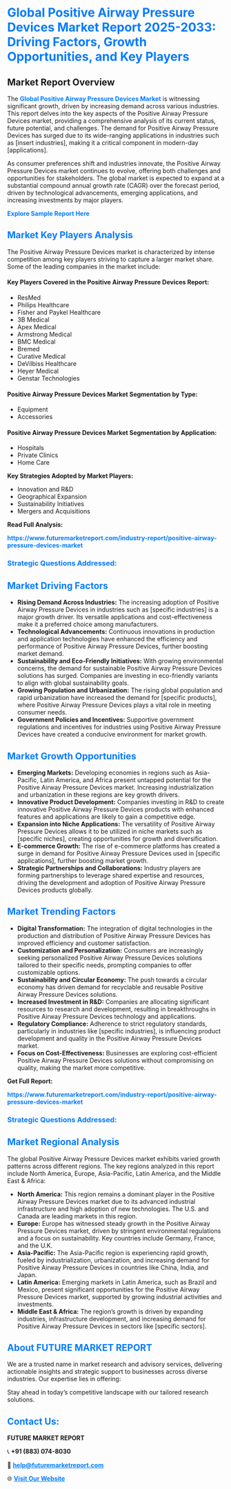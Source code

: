 <h1 style="color: #007BFF;">Global Positive Airway Pressure Devices Market Report 2025-2033: Driving Factors, Growth Opportunities, and Key Players</h1>

<section id="overview">
<h2>Market Report Overview</h2>
<p>The <a href="https://www.futuremarketreport.com/industry-report/positive-airway-pressure-devices-market" style="color: #007BFF; text-decoration: none;"><strong>Global Positive Airway Pressure Devices Market</strong></a> is witnessing significant growth, driven by increasing demand across various industries. This report delves into the key aspects of the Positive Airway Pressure Devices market, providing a comprehensive analysis of its current status, future potential, and challenges. The demand for Positive Airway Pressure Devices has surged due to its wide-ranging applications in industries such as [insert industries], making it a critical component in modern-day [applications].</p>
<p>As consumer preferences shift and industries innovate, the Positive Airway Pressure Devices market continues to evolve, offering both challenges and opportunities for stakeholders. The global market is expected to expand at a substantial compound annual growth rate (CAGR) over the forecast period, driven by technological advancements, emerging applications, and increasing investments by major players.</p>
</section>

<section id="overview">
<p><a href="https://www.futuremarketreport.com/request-sample/reportId=51074" style="color: #007BFF; text-decoration: none;"><strong>Explore Sample Report Here</strong></a></p>
</section>

<section id="key-players">
<h2 style="color: #007BFF;">Market Key Players Analysis</h2>
<p>The Positive Airway Pressure Devices market is characterized by intense competition among key players striving to capture a larger market share. Some of the leading companies in the market include:</p>
<h4>Key Players Covered in the Positive Airway Pressure Devices Report:</h4>
<ul><li>ResMed</li><li>Philips Healthcare</li><li>Fisher and Paykel Healthcare</li><li>3B Medical</li><li>Apex Medical</li><li>Armstrong Medical</li><li>BMC Medical</li><li>Bremed</li><li>Curative Medical</li><li>DeVilbiss Healthcare</li><li>Heyer Medical</li><li>Genstar Technologies</li></ul>
<h4>Positive Airway Pressure Devices Market Segmentation by Type:</h4>
<ul><li>Equipment</li><li>Accessories</li></ul>

<h4>Positive Airway Pressure Devices Market Segmentation by Application:</h4>
<ul><li>Hospitals</li><li>Private Clinics</li><li>Home Care</li></ul>
<p><strong>Key Strategies Adopted by Market Players:</strong></p>
<ul>
<li>Innovation and R&D</li>
<li>Geographical Expansion</li>
<li>Sustainability Initiatives</li>
<li>Mergers and Acquisitions</li>
</ul>
</section>

<section>
<p><strong>Read Full Analysis: </strong></p><a href="https://www.futuremarketreport.com/industry-report/positive-airway-pressure-devices-market" style="color: #007BFF; text-decoration: none;"><strong>https://www.futuremarketreport.com/industry-report/positive-airway-pressure-devices-market</strong></a>
<h3 style="color: #007BFF;">Strategic Questions Addressed:</h3>
</section>

<section id="driving-factors">
<h2 style="color: #007BFF;">Market Driving Factors</h2>
<ul>
<li><strong>Rising Demand Across Industries:</strong> The increasing adoption of Positive Airway Pressure Devices in industries such as [specific industries] is a major growth driver. Its versatile applications and cost-effectiveness make it a preferred choice among manufacturers.</li>
<li><strong>Technological Advancements:</strong> Continuous innovations in production and application technologies have enhanced the efficiency and performance of Positive Airway Pressure Devices, further boosting market demand.</li>
<li><strong>Sustainability and Eco-Friendly Initiatives:</strong> With growing environmental concerns, the demand for sustainable Positive Airway Pressure Devices solutions has surged. Companies are investing in eco-friendly variants to align with global sustainability goals.</li>
<li><strong>Growing Population and Urbanization:</strong> The rising global population and rapid urbanization have increased the demand for [specific products], where Positive Airway Pressure Devices plays a vital role in meeting consumer needs.</li>
<li><strong>Government Policies and Incentives:</strong> Supportive government regulations and incentives for industries using Positive Airway Pressure Devices have created a conducive environment for market growth.</li>
</ul>
</section>

<section id="growth-opportunities">
<h2 style="color: #007BFF;">Market Growth Opportunities</h2>
<ul>
<li><strong>Emerging Markets:</strong> Developing economies in regions such as Asia-Pacific, Latin America, and Africa present untapped potential for the Positive Airway Pressure Devices market. Increasing industrialization and urbanization in these regions are key growth drivers.</li>
<li><strong>Innovative Product Development:</strong> Companies investing in R&D to create innovative Positive Airway Pressure Devices products with enhanced features and applications are likely to gain a competitive edge.</li>
<li><strong>Expansion into Niche Applications:</strong> The versatility of Positive Airway Pressure Devices allows it to be utilized in niche markets such as [specific niches], creating opportunities for growth and diversification.</li>
<li><strong>E-commerce Growth:</strong> The rise of e-commerce platforms has created a surge in demand for Positive Airway Pressure Devices used in [specific applications], further boosting market growth.</li>
<li><strong>Strategic Partnerships and Collaborations:</strong> Industry players are forming partnerships to leverage shared expertise and resources, driving the development and adoption of Positive Airway Pressure Devices products globally.</li>
</ul>
</section>

<section id="trending-factors">
<h2 style="color: #007BFF;">Market Trending Factors</h2>
<ul>
<li><strong>Digital Transformation:</strong> The integration of digital technologies in the production and distribution of Positive Airway Pressure Devices has improved efficiency and customer satisfaction.</li>
<li><strong>Customization and Personalization:</strong> Consumers are increasingly seeking personalized Positive Airway Pressure Devices solutions tailored to their specific needs, prompting companies to offer customizable options.</li>
<li><strong>Sustainability and Circular Economy:</strong> The push towards a circular economy has driven demand for recyclable and reusable Positive Airway Pressure Devices solutions.</li>
<li><strong>Increased Investment in R&D:</strong> Companies are allocating significant resources to research and development, resulting in breakthroughs in Positive Airway Pressure Devices technology and applications.</li>
<li><strong>Regulatory Compliance:</strong> Adherence to strict regulatory standards, particularly in industries like [specific industries], is influencing product development and quality in the Positive Airway Pressure Devices market.</li>
<li><strong>Focus on Cost-Effectiveness:</strong> Businesses are exploring cost-efficient Positive Airway Pressure Devices solutions without compromising on quality, making the market more competitive.</li>
</ul>
</section>

<section>
<p><strong>Get Full Report: </strong></p><a href="https://www.futuremarketreport.com/industry-report/positive-airway-pressure-devices-market" style="color: #007BFF; text-decoration: none;"><strong>https://www.futuremarketreport.com/industry-report/positive-airway-pressure-devices-market</strong></a>
<h3 style="color: #007BFF;">Strategic Questions Addressed:</h3>
</section>


<section id="regional-analysis">
<h2 style="color: #007BFF;">Market Regional Analysis</h2>
<p>The global Positive Airway Pressure Devices market exhibits varied growth patterns across different regions. The key regions analyzed in this report include North America, Europe, Asia-Pacific, Latin America, and the Middle East & Africa:</p>
<ul>
<li><strong>North America:</strong> This region remains a dominant player in the Positive Airway Pressure Devices market due to its advanced industrial infrastructure and high adoption of new technologies. The U.S. and Canada are leading markets in this region.</li>
<li><strong>Europe:</strong> Europe has witnessed steady growth in the Positive Airway Pressure Devices market, driven by stringent environmental regulations and a focus on sustainability. Key countries include Germany, France, and the U.K.</li>
<li><strong>Asia-Pacific:</strong> The Asia-Pacific region is experiencing rapid growth, fueled by industrialization, urbanization, and increasing demand for Positive Airway Pressure Devices in countries like China, India, and Japan.</li>
<li><strong>Latin America:</strong> Emerging markets in Latin America, such as Brazil and Mexico, present significant opportunities for the Positive Airway Pressure Devices market, supported by growing industrial activities and investments.</li>
<li><strong>Middle East & Africa:</strong> The region’s growth is driven by expanding industries, infrastructure development, and increasing demand for Positive Airway Pressure Devices in sectors like [specific sectors].</li>
</ul>
</section>

<footer>
<h2 style="color: #007BFF;">About FUTURE MARKET REPORT</h2>
<p>We are a trusted name in market research and advisory services, delivering actionable insights and strategic support to businesses across diverse industries. Our expertise lies in offering:</p>

<p>Stay ahead in today’s competitive landscape with our tailored research solutions.</p>

<h2 style="color: #007BFF;">Contact Us:</h2>
<p><strong>FUTURE MARKET REPORT</strong></p>
<p>📞 <strong>+91 (883) 074-8030</strong></p>
<p>📧 <strong><a href="mailto:help@futuremarketreport.com" style="color: #007BFF;">help@futuremarketreport.com</a></strong></p>
<p>🌐 <strong><a href="https://www.futuremarketreport.com/" style="color: #007BFF;">Visit Our Website</a></strong></p>
</footer>